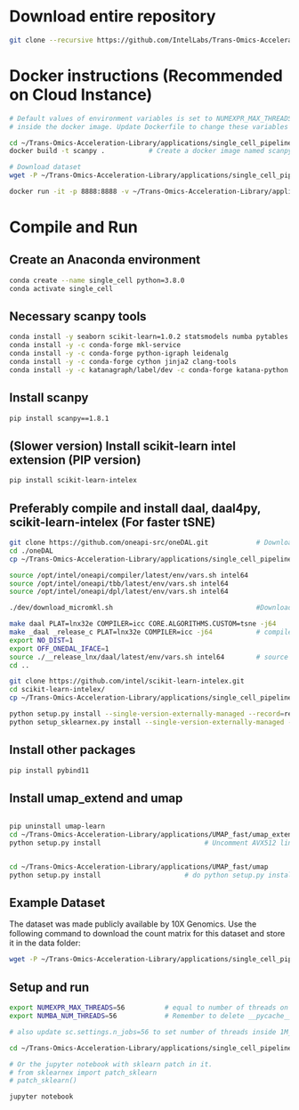 
# Download entire repository
```bash
git clone --recursive https://github.com/IntelLabs/Trans-Omics-Acceleration-Library.git
```

# Docker instructions (Recommended on Cloud Instance)
```bash
# Default values of environment variables is set to NUMEXPR_MAX_THREADS=64, NUMBA_NUM_THREADS=64  (Number of CPUs)
# inside the docker image. Update Dockerfile to change these variables according to number of CPUs for best performance

cd ~/Trans-Omics-Acceleration-Library/applications/single_cell_pipeline/
docker build -t scanpy .           # Create a docker image named scanpy

# Download dataset
wget -P ~/Trans-Omics-Acceleration-Library/applications/single_cell_pipeline/data https://rapids-single-cell-examples.s3.us-east-2.amazonaws.com/1M_brain_cells_10X.sparse.h5ad

docker run -it -p 8888:8888 -v ~/Trans-Omics-Acceleration-Library/applications/single_cell_pipeline/data:/data scanpy   # run docker container with the data folder as volume
```

# Compile and Run

## Create an Anaconda environment
```bash
conda create --name single_cell python=3.8.0
conda activate single_cell
```

## Necessary scanpy tools
```bash
conda install -y seaborn scikit-learn=1.0.2 statsmodels numba pytables
conda install -y -c conda-forge mkl-service
conda install -y -c conda-forge python-igraph leidenalg
conda install -y -c conda-forge cython jinja2 clang-tools
conda install -y -c katanagraph/label/dev -c conda-forge katana-python
```

## Install scanpy
```bash
pip install scanpy==1.8.1
```

## (Slower version) Install scikit-learn intel extension (PIP version)
```bash
pip install scikit-learn-intelex
```

## Preferably compile and install daal, daal4py, scikit-learn-intelex (For faster tSNE)
```bash
git clone https://github.com/oneapi-src/oneDAL.git            # Download daal
cd ./oneDAL
cp ~/Trans-Omics-Acceleration-Library/applications/single_cell_pipeline/tsne_gradient_descent_fpt.cpp cpp/daal/src/algorithms/tsne/            # Replace the tsne algorithm

source /opt/intel/oneapi/compiler/latest/env/vars.sh intel64
source /opt/intel/oneapi/tbb/latest/env/vars.sh intel64
source /opt/intel/oneapi/dpl/latest/env/vars.sh intel64

./dev/download_micromkl.sh                                    #Download microMKL libs via script 

make daal PLAT=lnx32e COMPILER=icc CORE.ALGORITHMS.CUSTOM=tsne -j64      # Use "make clean PLAT=lnx32e" for cleaning before this step
make _daal _release_c PLAT=lnx32e COMPILER=icc -j64           # compile entire daal with ICC
export NO_DIST=1
export OFF_ONEDAL_IFACE=1
source ./__release_lnx/daal/latest/env/vars.sh intel64        # source the compiled daal
cd ..

git clone https://github.com/intel/scikit-learn-intelex.git
cd scikit-learn-intelex/
cp ~/Trans-Omics-Acceleration-Library/applications/single_cell_pipeline/_t_sne.py daal4py/sklearn/manifold/            # Replace the _t_sne.py file

python setup.py install --single-version-externally-managed --record=record.txt       # Use "git clean -dfx" for cleaning before this step
python setup_sklearnex.py install --single-version-externally-managed --record=record_sklearnex.txt
```

## Install other packages
```bash
pip install pybind11
```

## Install umap_extend and umap 
```bash

pip uninstall umap-learn
cd ~/Trans-Omics-Acceleration-Library/applications/UMAP_fast/umap_extend
python setup.py install                          # Uncomment AVX512 lines in setup.py before doing this step on avx512 machines


cd ~/Trans-Omics-Acceleration-Library/applications/UMAP_fast/umap
python setup.py install                     # do python setup.py install if moving environment using conda-pack
```


## Example Dataset
The dataset was made publicly available by 10X Genomics. Use the following command to download the count matrix for this dataset and store it in the data folder:
```bash
wget -P ~/Trans-Omics-Acceleration-Library/applications/single_cell_pipeline/data https://rapids-single-cell-examples.s3.us-east-2.amazonaws.com/1M_brain_cells_10X.sparse.h5ad
```

## Setup and run
```bash
export NUMEXPR_MAX_THREADS=56          # equal to number of threads on a single socket
export NUMBA_NUM_THREADS=56            # Remember to delete __pycache__ folder from local directory and umap/umap/ directory if increasing number of threads

# also update sc.settings.n_jobs=56 to set number of threads inside 1M_brain_cpu_analysis.py

cd ~/Trans-Omics-Acceleration-Library/applications/single_cell_pipeline/notebooks/

# Or the jupyter notebook with sklearn patch in it. 
# from sklearnex import patch_sklearn
# patch_sklearn()

jupyter notebook
```